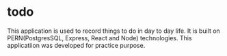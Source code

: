 # todo
This application is used to record things to do in day to day life. It is built on PERN(PostgresSQL, Express, React and Node) technologies. This applicatiion was developed for practice purpose.

